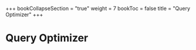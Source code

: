 +++
bookCollapseSection = "true"
weight = 7
bookToc = false
title = "Query Optimizer"
+++

# Query Optimizer


